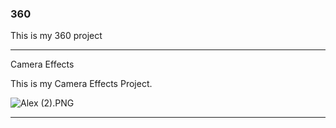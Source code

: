 ### 360

This is my 360 project

<script src="//360.vizor.io/scripts/embed.js" data-vizorurl="https://360.vizor.io/embed/v/bddmn" ></script>

***

Camera Effects

This is my Camera Effects Project.

![Alex (2).PNG](https://github.com/alcoceralex/alcoceralex.github.io/blob/master/hihihii.PNGraw=true "Optional Title")

***
